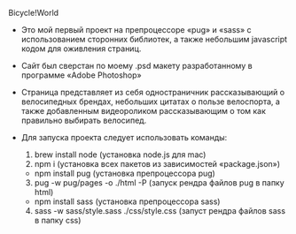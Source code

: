  Bicycle!World
 
 - Это мой первый проект на препроцессоре «pug» и «sass» с использованием сторонних библиотек,  а также небольшим javascript кодом для оживления страниц.
 - Сайт был сверстан по моему .psd макету разработанному в программе «Adobe Photoshop»
 - Страница представляет из себя одностраничник рассказывающий о велосипедных брендах, небольших цитатах о пользе велоспорта, а также добавленным видеороликом рассказывающим о том как 
   правильно выбирать велосипед.

- Для запуска проекта следует использовать команды:
  1. brew install node (установка node.js для mac)
  2. npm i (установка всех пакетов из зависимостей «package.json»)
    - npm install pug (установка препроцессора pug)
  3. pug -w pug/pages -o ./html -P (запуск рендра файлов pug в папку html)
    - npm install sass (установка препроцессора sass)
  4. sass -w sass/style.sass ./css/style.css (запуст рендра файлов sass в папку css)

